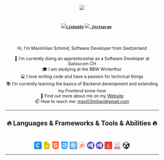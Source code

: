 <h1 align="center">
  <a href="https://git.io/typing-svg">
    <img src="https://readme-typing-svg.herokuapp.com/?lines=Hello,+There!+👋;I+am+Max+Schmid....;Nice+to+meet+you!&center=true&size=30">
  </a>
</h1>

<h5 align="center">
  <code>
    <a href="https://www.linkedin.com/in/maximilian-schmid-6b2189227" title="LinkedIn Profile"><img width="22" src="https://apply.maxischmid.ch/assets/linkedin.png">LinkedIn</a></code>
  <code><a href="https://www.instagram.com/maxi03milian/" title="Instagram Profile"><img width="22" src="https://apply.maxischmid.ch/assets/[CITYPNG.COM]HD%20Square%20White%20Instagram%20Logo%20Icon%20PNG%20-%201066x960.png"> Instagram</a></code>
</h5>
<br>
<p align="center">
  Hi, I'm Maximilian Schmid, Software Developer from Switzerland
  <br>
  <br>
  🔬 I'm currently doing an apprenticeship as a Software Developer at Swisscom CH
  <br>
  🎓 I am studying at the BBW Winterthur
  <br>
  💻 I love writing code and have a passion for technical things
  <br>
  📚 I’m currently learning the basics of Backend development and extending my Frontend know-how
  <br>
  💬 Find out more about me on my <a href="https://maxischmid.ch/">Website</a>
  <br>
  📫 How to reach me: <a href="mailto: maxi03milian@gmail.com">maxi03milian@gmail.com</a>
</p>

<hr>
<h2 align="center">🔥 Languages & Frameworks & Tools & Abilities 🔥</h2>
<br>
<p align="center">
  <code><img title="C#" height="25" src="./images/buchstabe-c.png"></code>
  <code><img title="Javascript" height="25" src="./images/js-file.png"></code>
  <code><img title="HTML5" height="25" src="./images/html-5.png"></code>
  <code><img title="CSS" height="25" src="./images/css-3.png"></code>
  <code><img title="React" height="25"src="./images/physics.png"></code>
  <code><img title="Github" height="25" src="./images/git.png"></code>
  <code><img title="Visual Studio Code" height="25" src="./images/visual-studio.png"></code>
  <code><img title="Microsoft Visual Studio" height="25" src="./images/visual-studio.png"></code>
  <code><img title="Java" height="25" src="./images/java.png"></code>
  <code><img title="JSON" height="25" src="./images/json-file.png"></code>
  <code><img title="Unity" height="25" src="./images/unity.png"></code>
</p>
<hr>
